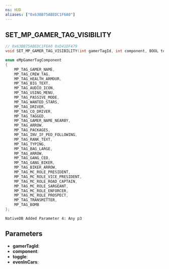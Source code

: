 ```yaml
---
ns: HUD
aliases: ["0x63BB75ABEDC1F6A0"]
---
```

## SET_MP_GAMER_TAG_VISIBILITY

```c
// 0x63BB75ABEDC1F6A0 0xD41DF479
void SET_MP_GAMER_TAG_VISIBILITY(int gamerTagId, int component, BOOL toggle, BOOL evenInCars);
```

```c
enum eMpGamerTagComponent
{
	MP_TAG_GAMER_NAME,
	MP_TAG_CREW_TAG,
	MP_TAG_HEALTH_ARMOUR,
	MP_TAG_BIG_TEXT,
	MP_TAG_AUDIO_ICON,
	MP_TAG_USING_MENU,
	MP_TAG_PASSIVE_MODE,
	MP_TAG_WANTED_STARS,
	MP_TAG_DRIVER,
	MP_TAG_CO_DRIVER,
	MP_TAG_TAGGED,
	MP_TAG_GAMER_NAME_NEARBY,
	MP_TAG_ARROW,
	MP_TAG_PACKAGES,
	MP_TAG_INV_IF_PED_FOLLOWING,
	MP_TAG_RANK_TEXT,
	MP_TAG_TYPING,
	MP_TAG_BAG_LARGE,
	MP_TAG_ARROW,
	MP_TAG_GANG_CEO,
	MP_TAG_GANG_BIKER,
	MP_TAG_BIKER_ARROW,
	MP_TAG_MC_ROLE_PRESIDENT,
	MP_TAG_MC_ROLE_VICE_PRESIDENT,
	MP_TAG_MC_ROLE_ROAD_CAPTAIN,
	MP_TAG_MC_ROLE_SARGEANT,
	MP_TAG_MC_ROLE_ENFORCER,
	MP_TAG_MC_ROLE_PROSPECT,
	MP_TAG_TRANSMITTER,
	MP_TAG_BOMB
};
```

```
NativeDB Added Parameter 4: Any p3
```

## Parameters
* **gamerTagId**: 
* **component**: 
* **toggle**: 
* **evenInCars**: 

